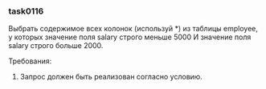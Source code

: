 
### task0116

Выбрать содержимое всех колонок (используй *) из таблицы employee,
у которых значение поля salary строго меньше 5000 И значение поля salary строго больше 2000.


Требования:
1.	Запрос должен быть реализован согласно условию.


